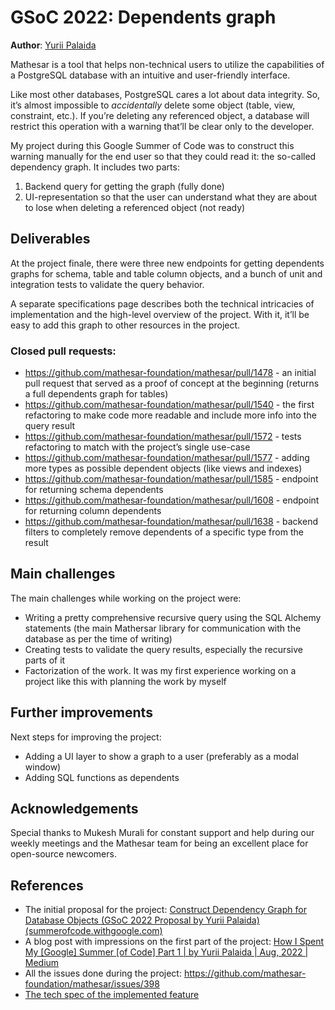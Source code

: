 # GSoC 2022: Dependents graph

**Author**: [Yurii Palaida](https://github.com/Jyuart)

Mathesar is a tool that helps non-technical users to utilize the capabilities of a PostgreSQL database with an intuitive and user-friendly interface.

Like most other databases, PostgreSQL cares a lot about data integrity. So, it’s almost impossible to *accidentally* delete some object (table, view, constraint, etc.). If you’re deleting any referenced object, a database will restrict this operation with a warning that’ll be clear only to the developer.

My project during this Google Summer of Code was to construct this warning manually for the end user so that they could read it: the so-called dependency graph. It includes two parts:

1. Backend query for getting the graph (fully done)
2. UI-representation so that the user can understand what they are about to lose when deleting a referenced object (not ready)

## Deliverables

At the project finale, there were three new endpoints for getting dependents graphs for schema, table and table column objects, and a bunch of unit and integration tests to validate the query behavior.

A separate specifications page describes both the technical intricacies of implementation and the high-level overview of the project. With it, it’ll be easy to add this graph to other resources in the project.

### Closed pull requests:

- https://github.com/mathesar-foundation/mathesar/pull/1478 - an initial pull request that served as a proof of concept at the beginning (returns a full dependents graph for tables)
- https://github.com/mathesar-foundation/mathesar/pull/1540 - the first refactoring to make code more readable and include more info into the query result
- https://github.com/mathesar-foundation/mathesar/pull/1572 - tests refactoring to match with the project’s single use-case
- https://github.com/mathesar-foundation/mathesar/pull/1577 - adding more types as possible dependent objects (like views and indexes)
- https://github.com/mathesar-foundation/mathesar/pull/1585 - endpoint for returning schema dependents
- https://github.com/mathesar-foundation/mathesar/pull/1608 - endpoint for returning column dependents
- https://github.com/mathesar-foundation/mathesar/pull/1638 - backend filters to completely remove dependents of a specific type from the result

## Main challenges

The main challenges while working on the project were:

- Writing a pretty comprehensive recursive query using the SQL Alchemy statements (the main Mathersar library for communication with the database as per the time of writing)
- Creating tests to validate the query results, especially the recursive parts of it
- Factorization of the work. It was my first experience working on a project like this with planning the work by myself

## Further improvements

Next steps for improving the project:

- Adding a UI layer to show a graph to a user (preferably as a modal window)
- Adding SQL functions as dependents

## Acknowledgements

Special thanks to Mukesh Murali for constant support and help during our weekly meetings and the Mathesar team for being an excellent place for open-source newcomers.

## References

- The initial proposal for the project: [Construct Dependency Graph for Database Objects (GSoC 2022 Proposal by Yurii Palaida) (summerofcode.withgoogle.com)](https://summerofcode.withgoogle.com/media/user/746462d805d7/proposal/gAAAAABjPFsNHDKT8MmRc7wvBWHNqHVhZZa2zdgOwgCAVO1hVouvPx9F8Fem2qViSJH1jZBtN9IC84krrl5sxqew5zkjgGkcqXQBv0wGrexvNZCNX7lB1J0=.pdf)
- A blog post with impressions on the first part of the project: [How I Spent My [Google] Summer [of Code] Part 1 | by Yurii Palaida | Aug, 2022 | Medium](https://jyuart.medium.com/how-i-spent-my-google-summer-of-code-part-1-d7ab7fdc04d7)
- All the issues done during the project: https://github.com/mathesar-foundation/mathesar/issues/398
- [The tech spec of the implemented feature](/archive/product/technical-specs/dependents-graph)